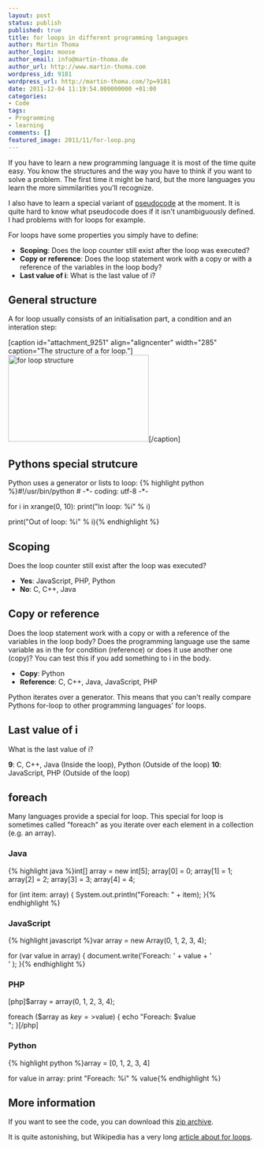 ```yaml
---
layout: post
status: publish
published: true
title: for loops in different programming languages
author: Martin Thoma
author_login: moose
author_email: info@martin-thoma.de
author_url: http://www.martin-thoma.com
wordpress_id: 9181
wordpress_url: http://martin-thoma.com/?p=9181
date: 2011-12-04 11:19:54.000000000 +01:00
categories:
- Code
tags:
- Programming
- learning
comments: []
featured_image: 2011/11/for-loop.png
---
```

If you have to learn a new programming language it is most of the time quite easy. You know the structures and the way you have to think if you want to solve a problem. The first time it might be hard, but the more languages you learn the more simmilarities you'll recognize.

I also have to learn a special variant of <a href="http://en.wikipedia.org/wiki/Pseudocode">pseudocode</a> at the moment. It is quite hard to know what pseudocode does if it isn't unambiguously defined. I had problems with for loops for example.

For loops have some properties you simply have to define:
<ul>
  <li><strong>Scoping</strong>: Does the loop counter still exist after the loop was executed?</li>
  <li><strong>Copy or reference</strong>: Does the loop statement work with a copy or with a reference of the variables in the loop body?</li>
  <li><strong>Last value of i</strong>: What is the last value of i?</li>
</ul>

<h2>General structure</h2>
A for loop usually consists of an initialisation part, a condition and an interation step:

[caption id="attachment_9251" align="aligncenter" width="285" caption="The structure of a for loop."]<a href="http://martin-thoma.com/wp-content/uploads/2011/11/for-loop-structure1.png"><img src="http://martin-thoma.com/wp-content/uploads/2011/11/for-loop-structure1.png" alt="for loop structure" title="for-loop-structure" width="285" height="176" class="size-full wp-image-9251" /></a>[/caption]

<h2>Pythons special strutcure</h2>
Python uses a generator or lists to loop:
{% highlight python %}#!/usr/bin/python
# -*- coding: utf-8 -*-

for i in xrange(0, 10):
	print("In loop: %i" % i)

print("Out of loop: %i" % i){% endhighlight %}

<h2>Scoping</h2>
Does the loop counter still exist after the loop was executed?
<ul>
    <li><strong>Yes</strong>: JavaScript, PHP, Python</li>
    <li><strong>No</strong>: C, C++, Java</li>
</ul>

<h2>Copy or reference</h2>
Does the loop statement work with a copy or with a reference of the variables in the loop body? Does the programming language use the same variable as in the for condition (reference) or does it use another one (copy)? You can test this if you add something to i in the body.
<ul>
    <li><strong>Copy</strong>: Python</li>
    <li><strong>Reference</strong>: C, C++, Java, JavaScript, PHP</li>
</ul>

Python iterates over a generator. This means that you can't really compare Pythons for-loop to other programming languages' for loops.

<h2>Last value of i</h2>
What is the last value of i?

<strong>9</strong>: C, C++, Java (Inside the loop), Python (Outside of the loop)
<strong>10</strong>: JavaScript, PHP (Outside of the loop)

<h2>foreach</h2>
Many languages provide a special for loop. This special for loop is sometimes called "foreach" as you iterate over each element in a collection (e.g. an array).

<h3>Java</h3>
{% highlight java %}int[] array = new int[5];
array[0] = 0;
array[1] = 1;
array[2] = 2;
array[3] = 3;
array[4] = 4;

for (int item: array) {
    System.out.println("Foreach: " + item);
}{% endhighlight %}

<h3>JavaScript</h3>
{% highlight javascript %}var array = new Array(0, 1, 2, 3, 4);

for (var value in array) {
    document.write('Foreach: ' + value + '<br/>' );
}{% endhighlight %}

<h3>PHP</h3>
[php]$array = array(0, 1, 2, 3, 4);

foreach ($array as $key=>$value) {
    echo "Foreach: $value<br/>";
}[/php]

<h3>Python</h3>
{% highlight python %}array = [0, 1, 2, 3, 4]

for value in array:
    print "Foreach: %i" % value{% endhighlight %}

<h2>More information</h2>
If you want to see the code, you can download this <a href='http://martin-thoma.com/wp-content/uploads/2011/12/for-loops.zip'>zip archive</a>.

It is quite astonishing, but Wikipedia has a very long <a href="http://en.wikipedia.org/wiki/For_loop">article about for loops</a>.
